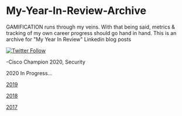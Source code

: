 # My-Year-In-Review-Archive
GAMIFICATION runs through my veins. With that being said, metrics & tracking of my own career progress should go hand in hand. This is an archive for "My Year In Review" Linkedin blog posts

[![Twitter Follow](https://img.shields.io/twitter/follow/DoGByTeZN.svg?style=social&label=Follow%20%40DoGByTeZN)](https://twitter.com/DoGByTeZN)

-Cisco Champion 2020, Security

2020 In Progress...

[2019](https://www.linkedin.com/pulse/2019-my-year-review-chelin-sampson/?published=t)

[2018](https://www.linkedin.com/pulse/2018-my-annual-review-chelin-sampson/)

[2017](https://www.linkedin.com/pulse/2017-my-year-review-chelin-sampson/)
